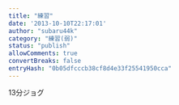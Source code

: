 ```yaml
---
title: "練習"
date: '2013-10-10T22:17:01'
author: "subaru44k"
category: "練習(弱)"
status: "publish"
allowComments: true
convertBreaks: false
entryHash: "0b05dfcccb38cf8d4e33f25541950cca"
---
```

13分ジョグ
